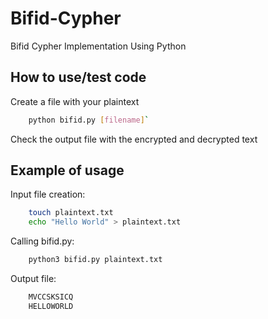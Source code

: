 # Bifid-Cypher

Bifid Cypher Implementation Using Python

## How to use/test code

Create a file with your plaintext

```bash
    python bifid.py [filename]`
```

Check the output file with the encrypted and decrypted text

## Example of usage

Input file creation:

```bash
    touch plaintext.txt
    echo "Hello World" > plaintext.txt
```

Calling bifid.py:

```bash
    python3 bifid.py plaintext.txt
```

Output file:

```bash
    MVCCSKSICQ
    HELLOWORLD
```

